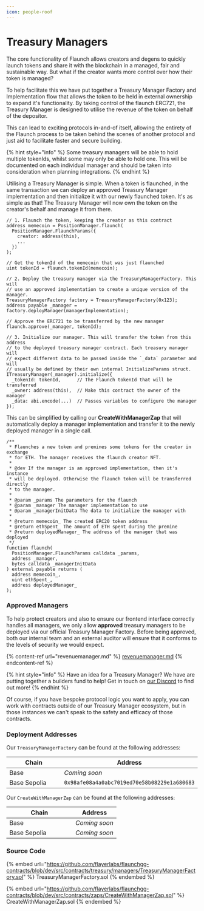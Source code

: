 ```yaml
---
icon: people-roof
---
```


# Treasury Managers



The core functionality of Flaunch allows creators and degens to quickly launch tokens and share it with the blockchain in a managed, fair and sustainable way. But what if the creator wants more control over how their token is managed?

To help facilitate this we have put together a Treasury Manager Factory and Implementation flow that allows the token to be held in external ownership to expand it's functionality. By taking control of the flaunch ERC721, the Treasury Manager is designed to utilise the revenue of the token on behalf of the depositor.

This can lead to exciting protocols in-and-of itself, allowing the entirety of the Flaunch process to be taken behind the scenes of another protocol and just aid to facilitate faster and secure building.

{% hint style="info" %}
Some treasury managers will be able to hold multiple tokenIds, whilst some may only be able to hold one. This will be documented on each individual manager and should be taken into consideration when planning integrations.
{% endhint %}

Utilising a Treasury Manager is simple. When a token is flaunched, in the same transaction we can deploy an approved Treasury Manager implementation and then initialize it with our newly flaunched token. It's as simple as that! The Treasury Manager will now own the token on the creator's behalf and manage it from there.

```solidity
// 1. Flaunch the token, keeping the creator as this contract
address memecoin = PositionManager.flaunch(
  PositionManager.FlaunchParams({
    creator: address(this),
    ...
  })
);

// Get the tokenId of the memecoin that was just flaunched
uint tokenId = flaunch.tokenId(memecoin);

// 2. Deploy the treasury manager via the TreasuryManagerFactory. This will
// use an approved implementation to create a unique version of the manager.
TreasuryManagerFactory factory = TreasuryManagerFactory(0x123);
address payable _manager = factory.deployManager(managerImplementation);

// Approve the ERC721 to be transferred by the new manager
flaunch.approve(_manager, tokenId);

// 3. Initialize our manager. This will transfer the token from this address
// to the deployed treasury manager contract. Each treasury manager will
// expect different data to be passed inside the `_data` parameter and will
// usually be defined by their own internal InitializeParams struct.
ITreasuryManager(_manager).initialize({
  _tokenId: tokenId,      // The Flaunch tokenId that will be transferred
  _owner: address(this),  // Make this contract the owner of the manager
  _data: abi.encode(...)  // Passes variables to configure the manager
});
```

This can be simplified by calling our **CreateWithManagerZap** that will automatically deploy a manager implementation and transfer it to the newly deployed manager in a single call.

```solidity
/**
 * Flaunches a new token and premines some tokens for the creator in exchange
 * for ETH. The manager receives the flaunch creator NFT.
 * 
 * @dev If the manager is an approved implementation, then it's instance
 * will be deployed. Otherwise the flaunch token will be transferred directly
 * to the manager.
 *
 * @param _params The parameters for the flaunch
 * @param _manager The manager implementation to use
 * @param _managerInitData The data to initialize the manager with
 *
 * @return memecoin_ The created ERC20 token address
 * @return ethSpent_ The amount of ETH spent during the premine
 * @return deployedManager_ The address of the manager that was deployed
 */
function flaunch(
  PositionManager.FlaunchParams calldata _params,
  address _manager,
  bytes calldata _managerInitData
) external payable returns (
  address memecoin_,
  uint ethSpent_,
  address deployedManager_
);
```

### Approved Managers

To help protect creators and also to ensure our frontend interface correctly handles all managers, we only allow **approved** treasury managers to be deployed via our official Treasury Manager Factory. Before being approved, both our internal team and an external auditor will ensure that it conforms to the levels of security we would expect.

{% content-ref url="revenuemanager.md" %}
[revenuemanager.md](revenuemanager.md)
{% endcontent-ref %}

{% hint style="info" %}
Have an idea for a Treasury Manager? We have are putting together a builders fund to help! Get in touch on [our Discord](https://discord.gg/flaunch) to find out more!
{% endhint %}

Of course, if you have bespoke protocol logic you want to apply, you can work with contracts outside of our Treasury Manager ecosystem, but in those instances we can't speak to the safety and efficacy of those contracts.

### Deployment Addresses

Our `TreasuryManagerFactory` can be found at the following addresses:

<table><thead><tr><th width="158">Chain</th><th>Address</th></tr></thead><tbody><tr><td>Base</td><td><em>Coming soon</em></td></tr><tr><td>Base Sepolia</td><td><code>0x98afe08a4a0abc7019ed70e58b08229e1a680683</code></td></tr></tbody></table>

Our `CreateWithManagerZap` can be found at the following addresses:

<table><thead><tr><th width="158">Chain</th><th>Address</th></tr></thead><tbody><tr><td>Base</td><td><em>Coming soon</em></td></tr><tr><td>Base Sepolia</td><td><em>Coming soon</em></td></tr></tbody></table>

### Source Code

{% embed url="https://github.com/flayerlabs/flaunchgg-contracts/blob/dev/src/contracts/treasury/managers/TreasuryManagerFactory.sol" %}
TreasuryManagerFactory.sol
{% endembed %}

{% embed url="https://github.com/flayerlabs/flaunchgg-contracts/blob/dev/src/contracts/zaps/CreateWithManagerZap.sol" %}
CreateWithManagerZap.sol
{% endembed %}
